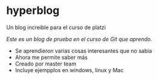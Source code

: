 # hyperblog
Un blog increible para el curso de platzi

*Este es un blog de prueba en el curso de Git que aprendo.*

- Se aprendieron varias cosas interesantes que no sabia
- Ahora me permite saber más
- Creado por master team
- Incluye ejempplos en windows, linux y Mac